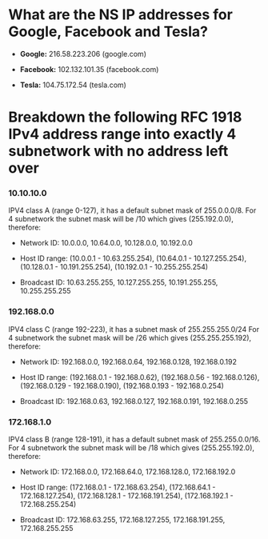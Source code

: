 # What are the NS IP addresses for Google, Facebook and Tesla?

* **Google:** 216.58.223.206 (google.com)

* **Facebook:** 102.132.101.35 (facebook.com)

* **Tesla:** 104.75.172.54 (tesla.com)

# Breakdown the following RFC 1918 IPv4 address range into exactly 4 subnetwork with no address left over

### **10.10.10.0**
IPV4 class A (range 0-127), it has a default subnet mask of 255.0.0.0/8.
For 4 subnetwork the subnet mask will be /10 which gives (255.192.0.0), therefore:

* Network ID: 10.0.0.0, 10.64.0.0, 10.128.0.0, 10.192.0.0

* Host ID range: (10.0.0.1 - 10.63.255.254), (10.64.0.1 - 10.127.255.254), (10.128.0.1 - 10.191.255.254), (10.192.0.1 - 10.255.255.254)

* Broadcast ID: 10.63.255.255, 10.127.255.255, 10.191.255.255, 10.255.255.255

### **192.168.0.0**
IPV4 class C (range 192-223), it has a subnet mask of 255.255.255.0/24
For 4 subnetwork the subnet mask will be /26 which gives (255.255.255.192), therefore:

* Network ID: 192.168.0.0, 192.168.0.64, 192.168.0.128, 192.168.0.192

* Host ID range: (192.168.0.1 - 192.168.0.62), (192.168.0.56 - 192.168.0.126), (192.168.0.129 - 192.168.0.190), (192.168.0.193 - 192.168.0.254)

* Broadcast ID: 192.168.0.63, 192.168.0.127, 192.168.0.191, 192.168.0.255


### **172.168.1.0**
IPV4 class B (range 128-191), it has a default subnet mask of 255.255.0.0/16.
For 4 subnetwork the subnet mask will be /18 which gives (255.255.192.0), therefore:


* Network ID: 172.168.0.0, 172.168.64.0, 172.168.128.0, 172.168.192.0

* Host ID range: (172.168.0.1 - 172.168.63.254), (172.168.64.1 - 172.168.127.254), (172.168.128.1 - 172.168.191.254), (172.168.192.1 - 172.168.255.254)

* Broadcast ID: 172.168.63.255, 172.168.127.255, 172.168.191.255, 172.168.255.255

